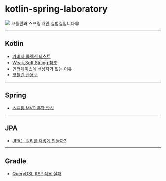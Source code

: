 # kotlin-spring-laboratory
![](https://miro.medium.com/max/1400/1*R3JY0pxjsaOfttAPLgBSLQ.png)
코틀린과 스프링 개인 실험실입니다😁


---

## Kotlin
* [가비지 콜렉션 테스트](https://github.com/Kotlin-Panic-Room/kotlin-spring-laboratory/tree/main/Kotlin/JVM-gabage-collection-test)
* [Weak,Soft,Strong 참조](https://github.com/Kotlin-Panic-Room/kotlin-spring-laboratory/tree/main/Kotlin/Soft-Weak-and-Phantom-references)
* [인터페이스에 생성자가 없는 이유](https://github.com/Kotlin-Panic-Room/kotlin-spring-laboratory/tree/main/Kotlin/Why-Java-Interfaces-Cannot-Have-Constructor)
* [코틀린 관용구](https://github.com/Kotlin-Panic-Room/kotlin-spring-laboratory/tree/main/Kotlin/Ididoms)


---

## Spring

* [스프링 MVC 동작 방싱](https://github.com/Kotlin-Panic-Room/kotlin-spring-laboratory/tree/main/Spring/How-to-work-Spring-MVC)

---

## JPA
* [JPA는 쿼리를 어떻게 만들까?](https://github.com/Kotlin-Panic-Room/kotlin-spring-laboratory/tree/main/Spring%20Data%20JPA/How-does-Spring-Data-JPA-work-internally)

---

## Gradle
* [QueryDSL KSP 적용 실패](https://github.com/Kotlin-Panic-Room/kotlin-spring-laboratory/tree/main/gradle/KSP)
